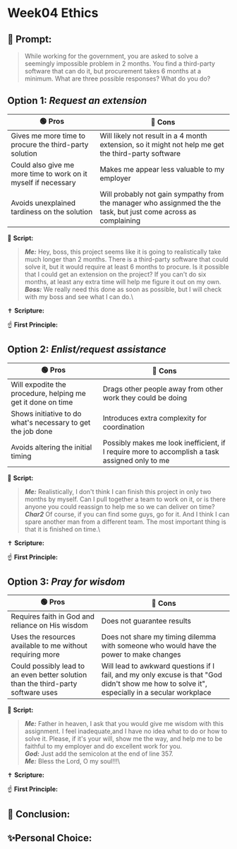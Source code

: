 # Week04 Ethics
## 🤔 Prompt:
> While working for the government, you are asked to solve a seemingly impossible problem in 2 months. You find a third-party software that can do it, but procurement takes 6 months at a minimum. What are three possible responses? What do you do?

## Option 1: _Request an extension_

| 🟢 Pros      | 🔴 Cons       |
| ------------- | ------------- |
| Gives me more time to procure the third-party solution | Will likely not result in a 4 month extension, so it might not help me get the third-party software |
| Could also give me more time to work on it myself if necessary | Makes me appear less valuable to my employer |
| Avoids unexplained tardiness on the solution | Will probably not gain sympathy from the manager who assignmed the the task, but just come across as complaining |


📜 __Script:__
> ___Me:___ Hey, boss, this project seems like it is going to realistically take much longer than 2 months. There is a third-party software that could solve it, but it would require at least 6 months to procure. Is it possible that I could get an extension on the project? If you can't do six months, at least any extra time will help me figure it out on my own.\
> ___Boss:___ We really need this done as soon as possible, but I will check with my boss and see what I can do.\

✝ __Scripture:__
> 

☝ __First Principle:__
> 

## Option 2: _Enlist/request assistance_

| 🟢 Pros      | 🔴 Cons       |
| ------------- | ------------- |
| Will expodite the procedure, helping me get it done on time | Drags other people away from other work they could be doing |
| Shows initiative to do what's necessary to get the job done | Introduces extra complexity for coordination |
| Avoids altering the initial timing | Possibly makes me look inefficient, if I require more to accomplish a task assigned only to me |

📜 __Script:__
> ___Me:___ Realistically, I don't think I can finish this project in only two months by myself. Can I pull together a team to work on it, or is there anyone you could reassign to help me so we can deliver on time?\
> ___Char2___ Of course, if you can find some guys, go for it. And I think I can spare another man from a different team. The most important thing is that it is finished on time.\

✝ __Scripture:__
> 

☝ __First Principle:__
> 

## Option 3: _Pray for wisdom_

| 🟢 Pros      | 🔴 Cons       |
| ------------- | ------------- |
| Requires faith in God and reliance on His wisdom | Does not guarantee results |
| Uses the resources available to me without requiring more | Does not share my timing dilemma with someone who would have the power to make changes |
| Could possibly lead to an even better solution than the third-party software uses | Will lead to awkward questions if I fail, and my only excuse is that "God didn't show me how to solve it", especially in a secular workplace |

📜 __Script:__
> ___Me:___ Father in heaven, I ask that you would give me wisdom with this assignment. I feel inadequate,and I have no idea what to do or how to solve it. Please, if it's your will, show me the way, and help me to be faithful to my employer and do excellent work for you.\
> ___God:___ Just add the semicolon at the end of line 357.\
> ___Me:___ Bless the Lord, O my soul!!!\

✝ __Scripture:__
> 

☝ __First Principle:__
> 

## 🏁 Conclusion:
> 

## ✨Personal Choice:
> 